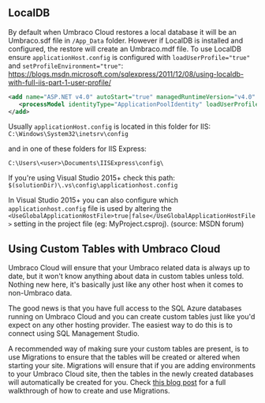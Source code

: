 ## LocalDB
By default when Umbraco Cloud restores a local database it will be an Umbraco.sdf file in `/App_Data` folder. However if LocalDB is installed and configured, the restore will create an Umbraco.mdf file. To use LocalDB ensure `applicationHost.config` is configured with `loadUserProfile="true"` and `setProfileEnvironment="true"`: https://blogs.msdn.microsoft.com/sqlexpress/2011/12/08/using-localdb-with-full-iis-part-1-user-profile/

```xml
<add name="ASP.NET v4.0" autoStart="true" managedRuntimeVersion="v4.0" managedPipelineMode="Integrated">
   <processModel identityType="ApplicationPoolIdentity" loadUserProfile="true" setProfileEnvironment="true" />
</add>
```

Usually `applicationHost.config` is located in this folder for IIS:
`C:\Windows\System32\inetsrv\config`

and in one of these folders for IIS Express:

`C:\Users\<user>\Documents\IISExpress\config\`

If you're using Visual Studio 2015+ check this path:
`$(solutionDir)\.vs\config\applicationhost.config`

In Visual Studio 2015+ you can also configure which `applicationhost.config` file is used by altering the `<UseGlobalApplicationHostFile>true|false</UseGlobalApplicationHostFile>` setting in the project file (eg: MyProject.csproj). (source: MSDN forum)

## Using Custom Tables with Umbraco Cloud
Umbraco Cloud will ensure that your Umbraco related data is always up to date, but it won't know anything about data in custom tables unless told. Nothing new here, it's basically just like any other host when it comes to non-Umbraco data.

The good news is that you have full access to the SQL Azure databases running on Umbraco Cloud and you can create custom tables just like you'd expect on any other hosting provider. The easiest way to do this is to connect using SQL Management Studio.

A recommended way of making sure your custom tables are present, is to use Migrations to ensure that the tables will be created or altered when starting your site. Migrations will ensure that if you are adding environments to your Umbraco Cloud site, then the tables in the newly created databases will automatically be created for you. Check [this blog post](https://cultiv.nl/blog/using-umbraco-migrations-to-deploy-changes/) for a full walkthrough of how to create and use Migrations.